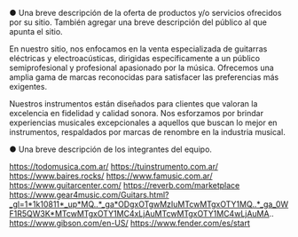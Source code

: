 ● Una breve descripción de la oferta de productos y/o servicios ofrecidos por su
sitio. También agregar una breve descripción del público al que apunta el sitio.

En nuestro sitio, nos enfocamos en la venta especializada de guitarras eléctricas y electroacústicas, dirigidas específicamente a un público semiprofesional y profesional apasionado por la música. Ofrecemos una amplia gama de marcas reconocidas para satisfacer las preferencias más exigentes.

Nuestros instrumentos están diseñados para clientes que valoran la excelencia en fidelidad y calidad sonora. Nos esforzamos por brindar experiencias musicales excepcionales a aquellos que buscan lo mejor en instrumentos, respaldados por marcas de renombre en la industria musical.


● Una breve descripción de los integrantes del equipo.





https://todomusica.com.ar/
https://tuinstrumento.com.ar/
https://www.baires.rocks/
https://www.famusic.com.ar/
https://www.guitarcenter.com/
https://reverb.com/marketplace
https://www.gear4music.com/Guitars.html?_gl=1*1k10811*_up*MQ..*_ga*ODgxOTgwMzIuMTcwMTgxOTY1MQ..*_ga_0WF1R5QW3K*MTcwMTgxOTY1MC4xLjAuMTcwMTgxOTY1MC4wLjAuMA..
https://www.gibson.com/en-US/
https://www.fender.com/es/start